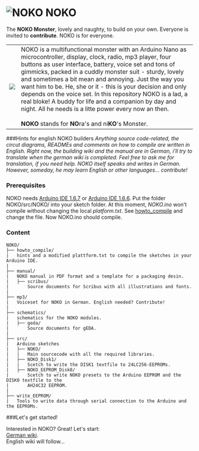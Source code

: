 # ![NOKO](http://www.nikolairadke.de/NOKO/noko_klein.png) NOKO

The **NOKO Monster**, lovely and naughty, to build on your own. Everyone is invited to **contribute**. NOKO is for everyone. 

<table border="0">
  <tr>
    <td><img src="http://www.nikolairadke.de/NOKO/noko_nr2.png" /></td>
    <td>
    NOKO is a multifunctional monster with an Arduino Nano as microcontroller, display, clock, radio, mp3 player,           four buttons as user interface, battery, voice set and  tons of gimmicks, packed in a cuddly monster suit - sturdy,
    lovely and sometimes a bit mean and annoying. Just the way you want him to be. He, she or it - this is your decision     and only depends on the voice set. In this repository NOKO is a lad, a real bloke! A buddy for life and a companion      by day and night. All he needs is a litte power every now an then.<br />
    <br>
    <b>NOKO</b> stands for <b>NO</b>ra's and ni<b>KO</b>'s Monster.
    </td> 
  </tr>
</table>

###Hints for english NOKO builders
*Anything source code-related, the circut diagrams, READMEs and comments on how to compile are written in English. Right now, the building wiki and the manual are in German, i'll try to translate when the german wiki is completed. Feel free to ask me for translation, if you need help. NOKO itself speaks and writes in German. However, someday, he may learn English or other languages... contribute!*

### Prerequisites
NOKO needs [Arduino IDE 1.6.7](https://www.arduino.cc/en/Main/Software) or [Arduino IDE 1.6.6](https://www.arduino.cc/en/Main/OldSoftwareReleases#previous). Put the folder NOKO/src/NOKO/ into your sketch folder. At this moment, *NOKO.ino* won't compile without changing the local *platform.txt*. See [howto_compile](https://github.com/NikolaiRadke/NOKO/tree/master/howto_compile) and change the file. Now NOKO.ino should compile.

### Content

```
NOKO/
├── howto_compile/
|   hints and a modified plattform.txt to compile the sketches in your Arduino IDE.
|
├── manual/
|   NOKO manual in PDF format and a template for a packaging desin.
|   ├── scribus/
|       Source documents for Scribus with all illustrations and fonts.
|
├── mp3/
|   Voiceset for NOKO in German. English needed? Contribute!
|          
├── schematics/
|   schematics for the NOKO modules.
|   ├── geda/
|       Source documents for gEDA.
|
├── src/
|   Arduino sketches
|   ├── NOKO/
|   |   Main sourcecode with all the required libraries.
|   ├── NOKO_Disk1/
|   |   Scetch to write the DISK1 textfile to 24LC256-EEPROMs.
|   ├── NOKO_EEPROM_Disk0/
|       Scetch to write NOKO presets to the Arduino EEPROM and the DISK0 textfile to the
|       AH24C32 EEPROM.
|
├── write_EEPROM/
|   Tools to write data through serial connection to the Arduino and the EEPROMs. 
```
###Let's get started!

Interested in NOKO? Great! Let's start:  
[German wiki](https://github.com/NikolaiRadke/NOKO/wiki).  
English wiki will follow...
